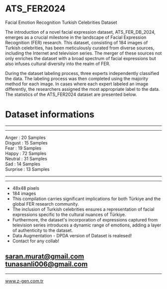 # ATS_FER2024
Facial Emotion Recognition Turkish Celebrities Dataset

The introduction of a novel facial expression dataset, ATS_FER_DB_2024, emerges as a crucial milestone in the landscape of Facial Expression Recognition (FER) research. 
This dataset, consisting of 184 images of Turkish celebrities, has been meticulously curated from diverse sources, including the Internet and television series. 
The merger of these sources not only enriches the dataset with a broad spectrum of facial expressions but also infuses cultural diversity into the realm of FER.

During the dataset labeling process, three experts independently classified the data. The labeling process was then completed using the majority method for each image. 
In cases where each expert labeled an image differently, the researchers assigned the most appropriate label to the data. The statistics of the ATS_FER2024 dataset are presented below.

# Dataset informations

----------
----------

Anger      :  20  Samples  
Disgust    :  15  Samples  
Fear       :  19  Samples  
Happy      :  72  Samples  
Neutral    :  31  Samples  
Sad        :  14  Samples  
Surprise   :  13  Samples  

----------
----------         

- 48x48 pixels
- 184 images
- This compilation carries significant implications for both Türkiye and the global FER research community.
- The inclusion of Turkish celebrities ensures a representation of facial expressions specific to the cultural nuances of Türkiye.
- Furthermore, the dataset's incorporation of expressions captured from television series introduces a dynamic range of emotions, adding a layer of authenticity to the dataset.
- Data Augmentation - DPDA version of Dataset is realesed!
- Contact for any collab!



saran.murat@gmail.com
tunasanli006@gmail.com
----------
---------- 
www.z-gen.com.tr
